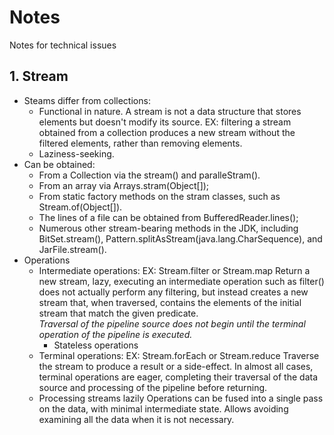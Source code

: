 # Notes
Notes for technical issues

## 1. Stream
* Steams differ from collections:
  * Functional in nature. A stream is not a data structure that stores elements but doesn't modify its source.
    EX: filtering a stream obtained from a collection produces a new stream without the filtered elements, rather than removing elements.
  * Laziness-seeking.
* Can be obtained:
  * From a Collection via the stream() and paralleStram().
  * From an array via Arrays.stram(Object[]);
  * From static factory methods on the stram classes, such as Stream.of(Object[]).
  * The lines of a file can be obtained from BufferedReader.lines();
  * Numerous other stream-bearing methods in the JDK, including BitSet.stream(), Pattern.splitAsStream(java.lang.CharSequence), and JarFile.stream().
* Operations
  * Intermediate operations: 
    EX: Stream.filter or Stream.map
    Return a new stream, lazy, executing an intermediate operation such as filter() does not actually perform any filtering, but instead creates a new stream that, when traversed, contains the elements of the initial stream that match the given predicate.\
    *Traversal of the pipeline source does not begin until the terminal operation of the pipeline is executed.*
    * Stateless operations
  * Terminal operations: 
    EX: Stream.forEach or Stream.reduce
    Traverse the stream to produce a result or a side-effect.
    In almost all cases, terminal operations are eager, completing their traversal of the data source and processing of the pipeline before returning.
  * Processing streams lazily
    Operations can be fused into a single pass on the data, with minimal intermediate state.
    Allows avoiding examining all the data when it is not necessary.
